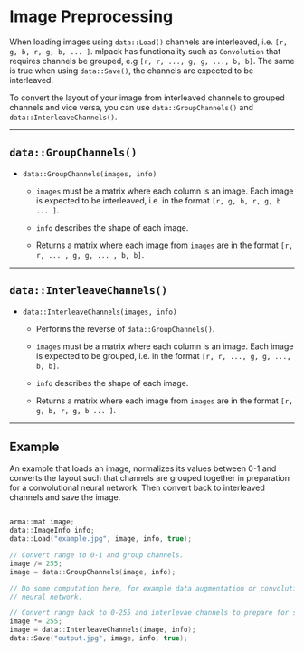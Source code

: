 # Image Preprocessing

When loading images using `data::Load()` channels are interleaved, i.e.
`[r, g, b, r, g, b, ... ]`. mlpack has functionality such as `Convolution`
that requires channels be grouped, e.g `[r, r, ..., g, g, ..., b, b]`. The
same is true when using `data::Save()`, the channels are expected to be
interleaved.

To convert the layout of your image from interleaved channels to grouped
channels and vice versa, you can use `data::GroupChannels()` and
`data::InterleaveChannels()`.

---

## `data::GroupChannels()`

 * `data::GroupChannels(images, info)`
    - `images` must be a matrix where each column is an image. Each image is
      expected to be interleaved, i.e. in the format `[r, g, b, r, g, b ... ]`.

    - `info` describes the shape of each image.

    - Returns a matrix where each image from `images` are in the
      format `[r, r, ... , g, g, ... , b, b]`.

---

## `data::InterleaveChannels()`

 * `data::InterleaveChannels(images, info)`
    - Performs the reverse of `data::GroupChannels()`.

    - `images` must be a matrix where each column is an image. Each image is
      expected to be grouped, i.e. in the format `[r, r, ..., g, g, ..., b, b]`.

    - `info` describes the shape of each image.

    - Returns a matrix where each image from `images` are in the
      format `[r, g, b, r, g, b ... ]`.

---

## Example

An example that loads an image, normalizes its values between 0-1 and
converts the layout such that channels are grouped together in preparation for
a convolutional neural network. Then convert back to interleaved channels
and save the image.

```c++

arma::mat image;
data::ImageInfo info;
data::Load("example.jpg", image, info, true);

// Convert range to 0-1 and group channels.
image /= 255;
image = data::GroupChannels(image, info);

// Do some computation here, for example data augmentation or convolutional
// neural network.

// Convert range back to 0-255 and interlevae channels to prepare for saving.
image *= 255;
image = data::InterleaveChannels(image, info);
data::Save("output.jpg", image, info, true);

```
